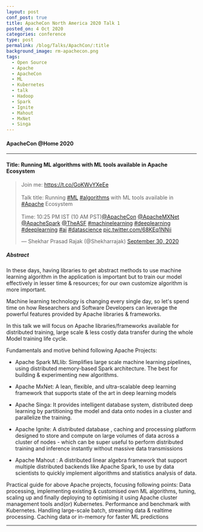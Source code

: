 ```yaml
---
layout: post
conf_post: true
title: ApacheCon North America 2020 Talk 1
posted_on: 4 Oct 2020
categories: conference
type: post
permalink: /blog/Talks/ApachCon/:title
background_image: rm-apachecon.png
tags:
  - Open Source
  - Apache
  - ApacheCon
  - ML
  - Kubernetes
  - talk
  - Hadoop
  - Spark
  - Ignite
  - Mahout
  - MxNet
  - Singa
---
```



#### ApacheCon @Home 2020



-------------------------------------------------

#### Title: Running ML algorithms with ML tools available in Apache Ecosystem


<blockquote class="twitter-tweet"><p lang="en" dir="ltr">Join me: <a href="https://t.co/GoKWvYXeEe">https://t.co/GoKWvYXeEe</a><br><br>Talk title: Running <a href="https://twitter.com/hashtag/ML?src=hash&amp;ref_src=twsrc%5Etfw">#ML</a> <a href="https://twitter.com/hashtag/algorithms?src=hash&amp;ref_src=twsrc%5Etfw">#algorithms</a> with ML tools available in <a href="https://twitter.com/hashtag/Apache?src=hash&amp;ref_src=twsrc%5Etfw">#Apache</a> Ecosystem<br><br>Time: 10:25 PM IST (10 AM PST)<a href="https://twitter.com/ApacheCon?ref_src=twsrc%5Etfw">@ApacheCon</a> <a href="https://twitter.com/ApacheMXNet?ref_src=twsrc%5Etfw">@ApacheMXNet</a> <a href="https://twitter.com/ApacheSpark?ref_src=twsrc%5Etfw">@ApacheSpark</a> <a href="https://twitter.com/TheASF?ref_src=twsrc%5Etfw">@TheASF</a> <a href="https://twitter.com/hashtag/machinelearning?src=hash&amp;ref_src=twsrc%5Etfw">#machinelearning</a> <a href="https://twitter.com/hashtag/deeplearning?src=hash&amp;ref_src=twsrc%5Etfw">#deeplearning</a> <a href="https://twitter.com/hashtag/deeplearning?src=hash&amp;ref_src=twsrc%5Etfw">#deeplearning</a> <a href="https://twitter.com/hashtag/ai?src=hash&amp;ref_src=twsrc%5Etfw">#ai</a> <a href="https://twitter.com/hashtag/datascience?src=hash&amp;ref_src=twsrc%5Etfw">#datascience</a> <a href="https://t.co/68KEq1NNii">pic.twitter.com/68KEq1NNii</a></p>&mdash; Shekhar Prasad Rajak (@Shekharrajak) <a href="https://twitter.com/Shekharrajak/status/1311343977807839234?ref_src=twsrc%5Etfw">September 30, 2020</a></blockquote> <script async src="https://platform.twitter.com/widgets.js" charset="utf-8"></script>


##### Abstract

In these days, having libraries to get abstract methods to use machine learning algorithm in the application is important but to train our model effectively in lesser time & resources; for our own customize algorithm is more important.

Machine learning technology is changing every single day, so let's spend time on how Researchers and Software Developers
can leverage the powerful features provided by Apache libraries & frameworks.

In this talk we will focus on Apache libraries/frameworks available for distributed training, large scale & less costly data transfer during the whole Model training life cycle.

Fundamentals and motive behind following Apache Projects:

* Apache Spark MLlib: Simplifies large scale machine learning pipelines, using distributed memory-based Spark architecture. The best for building & experimenting new algorithms.

* Apache MxNet: A lean, flexible, and ultra-scalable deep learning framework that supports state of the art in deep learning models

* Apache Singa: It provides intelligent database system, distributed deep learning by partitioning the model and data onto nodes in a cluster and parallelize the training.

* Apache Ignite: A distributed database , caching and processing platform designed to store and compute on large volumes of data across a cluster of nodes - which can be super useful to perform distributed training and inference instantly without massive data transmissions

* Apache Mahout : A distributed linear algebra framework that support multiple distributed backends like Apache Spark, to use by data scientists to quickly implement algorithms and statistics analysis of data.

Practical guide for above Apache projects, focusing following points:
Data processing, implementing existing & customised own ML algorithms, tuning, scaling up and finally deploying to optimising it using Apache cluster management tools and(or) Kubernetes. Performance and benchmark with Kubernetes.
Handling large-scale batch, streaming data & realtime processing.
Caching data or in-memory for faster ML predictions



-------------------------------------------------
